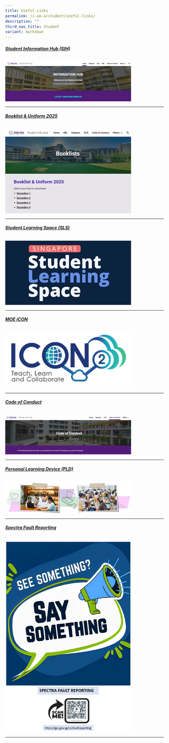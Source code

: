 ```yaml
---
title: Useful Links
permalink: /i-am-a/student/useful-links/
description: ""
third_nav_title: Student
variant: markdown
---
```

###### **[Student Information Hub (SIH)](https://sites.google.com/moe.edu.sg/spectra-student-info-hub/home?authuser=0)**

<a target="new" href="https://sites.google.com/moe.edu.sg/spectra-student-info-hub/home?authuser=0"><img style="width:400px" src="/images/student%20info%20hub.png"></a>

***

###### **[Booklist &amp; Uniform 2025](https://sites.google.com/moe.edu.sg/spectra-student-info-hub/others/booklist)**

<a target="new" href="https://sites.google.com/moe.edu.sg/spectra-student-info-hub/others/booklist"><img style="width:400px" src="/images/Booklists_2025.png"></a>

***

###### **[Student Learning Space (SLS)](https://vle.learning.moe.edu.sg/login)**
<a target="new" href="https://vle.learning.moe.edu.sg/login"><img style="width:400px" src="/images/sls%20logo.png"></a>

***

###### **[MOE iCON ](https://icon.moe.edu.sg/)**
<a target="new" href="https://icon.moe.edu.sg/"><img style="width:400px" src="/images/moe%20icon%202.png"></a>


***

###### **[Code of Conduct](https://sites.google.com/moe.edu.sg/spectra-student-info-hub/code-of-conduct?authuser=0)**
<a target="new" href="https://sites.google.com/moe.edu.sg/spectra-student-info-hub/code-of-conduct?authuser=0"><img style="width:400px" src="/images/code%20of%20conduct.png"></a>

***

###### **[Personal Learning Device (PLD)](https://sites.google.com/moe.edu.sg/spectra-student-info-hub/others/pld)**

<a target="new" href="https://sites.google.com/moe.edu.sg/spectra-student-info-hub/others/pld?pli=1"><img style="width:400px" src="/images/2023%20ict%20banner%201.png"></a>

***

###### **[Spectra Fault Reporting](https://go.gov.sg/sssfaultreporting)**
<a target="new" href="https://go.gov.sg/sssfaultreporting"><img style="width:400px" src="/images/SSSFaultReporting2024.png"></a>

***
